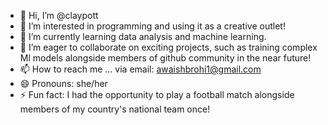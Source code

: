 - 👋 Hi, I’m @claypott
- 👀 I’m interested in programming and using it as a creative outlet!
- 🌱 I’m currently learning data analysis and machine learning.
- 💞️ I’m eager to collaborate on exciting projects, such as training complex Ml models alongside members of github community in the near future!
- 📫 How to reach me ... via email: awaishbrohi1@gmail.com
- 😄 Pronouns: she/her
- ⚡ Fun fact: I had the opportunity to play a football match alongside members of my country's national team once!








<!---
claypott/claypott is a ✨ special ✨ repository because its `README.md` (this file) appears on your GitHub profile.
You can click the Preview link to take a look at your changes.
--->

